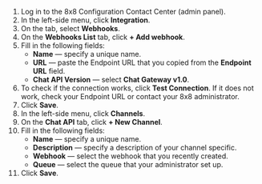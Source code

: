 1. Log in to the 8x8 Configuration Contact Center (admin panel).
2. In the left-side menu, click **Integration**.
3. On the tab, select **Webhooks**.
4. On the **Webhooks List** tab, click **+ Add webhook**.
5. Fill in the following fields:<br>
    - **Name** — specify a unique name.<br>
    - **URL** — paste the Endpoint URL that you copied from the **Endpoint URL** field.<br>
    - **Chat API Version** — select **Chat Gateway v1.0**. <br>
6. To check if the connection works, click **Test Connection**. If it does not work, check your Endpoint URL or contact your 8x8 administrator.
7. Click **Save**.
8. In the left-side menu, click **Channels**.
9. On the **Chat API** tab, click **+ New Channel**.
10. Fill in the following fields:
    - **Name** — specify a unique name.<br>
    - **Description** — specify a description of your channel specific.<br>
    - **Webhook** — select the webhook that you recently created.<br>
    - **Queue** — select the queue that your administrator set up.<br>
11. Click **Save**.